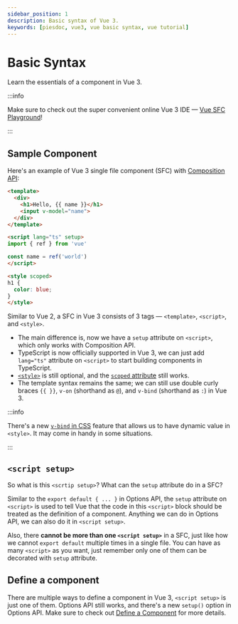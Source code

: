 ```yaml
---
sidebar_position: 1
description: Basic syntax of Vue 3.
keywords: [piesdoc, vue3, vue basic syntax, vue tutorial]
---
```


# Basic Syntax

Learn the essentials of a component in Vue 3.

:::info

Make sure to check out the super convenient online Vue 3 IDE — [Vue SFC Playground](https://sfc.vuejs.org/)!

:::

## Sample Component

Here's an example of Vue 3 single file component (SFC) with [Composition API](https://vuejs.org/guide/introduction.html#composition-api):

```html showLineNumbers
<template>
  <div>
    <h1>Hello, {{ name }}</h1>
    <input v-model="name">
  </div>
</template>

<script lang="ts" setup>
import { ref } from 'vue'

const name = ref('world')
</script>

<style scoped>
h1 {
  color: blue;
}
</style>
```

Similar to Vue 2, a SFC in Vue 3 consists of 3 tags — `<template>`, `<script>`, and `<style>`.

- The main difference is, now we have a `setup` attribute on `<script>`, which only works with Composition API.
- TypeScript is now officially supported in Vue 3, we can just add `lang="ts"` attribute on `<script>` to start building components in TypeScript.
- [`<style>`](https://vuejs.org/api/sfc-spec.html#style) is still optional, and the [`scoped` attribute](https://vue-loader.vuejs.org/guide/scoped-css.html#scoped-css) still works.
- The template syntax remains the same; we can still use double curly braces `{{ }}`, `v-on` (shorthand as `@`), and `v-bind` (shorthand as `:`) in Vue 3.

:::info

There's a new [`v-bind` in CSS](https://vuejs.org/api/sfc-css-features.html#v-bind-in-css) feature that allows us to have dynamic value in `<style>`. It may come in handy in some situations.

:::

## `<script setup>`

So what is this `<scrtip setup>`? What can the `setup` attribute do in a SFC?

Similar to the `export default { ... }` in Options API, the `setup` attribute on `<script>` is used to tell Vue that the code in this `<script>` block should be treated as the definition of a component. Anything we can do in Options API, we can also do it in `<script setup>`.

Also, there **cannot be more than one `<script setup>`** in a SFC, just like how we cannot `export default` multiple times in a single file. You can have as many `<script>` as you want, just remember only one of them can be decorated with `setup` attribute.

## Define a component

There are multiple ways to define a component in Vue 3, `<script setup>` is just one of them. Options API still works, and there's a new `setup()` option in Options API. Make sure to check out [Define a Component](./define-a-component) for more details.